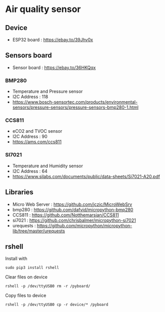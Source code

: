 # Air quality sensor
## Device
- ESP32 board : https://ebay.to/39Jhv0x
## Sensors board
- Sensor board : https://ebay.to/36HKQqx

### BMP280
- Temperature and Pressure sensor
- I2C Address : 118
- https://www.bosch-sensortec.com/products/environmental-sensors/pressure-sensors/pressure-sensors-bmp280-1.html

### CCS811
- eCO2 and TVOC sensor
- I2C Address : 90
- https://ams.com/ccs811

### SI7021
- Temperature and Humidity sensor
- I2C Address : 64
- https://www.silabs.com/documents/public/data-sheets/Si7021-A20.pdf

## Libraries
- Micro Web Server : https://github.com/jczic/MicroWebSrv
- bmp280 : https://github.com/dafvid/micropython-bmp280
- CCS811 : https://github.com/Notthemarsian/CCS811
- si7021 : https://github.com/chrisbalmer/micropython-si7021
- urequests : https://github.com/micropython/micropython-lib/tree/master/urequests

## rshell
Install with 
```console
sudo pip3 install rshell
```
Clear files on device
```console
rshell -p /dev/ttyUSB0 rm -r /pyboard/
```
Copy files to device
```console
rshell -p /dev/ttyUSB0 cp -r device/* /pyboard
```